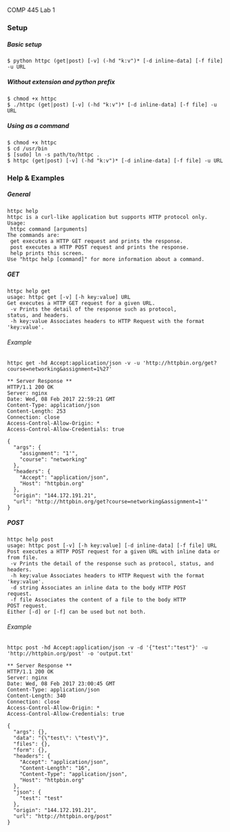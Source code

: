COMP 445 Lab 1

### Setup

##### Basic setup
```shell
$ python httpc (get|post) [-v] (-hd "k:v")* [-d inline-data] [-f file] -u URL
```

##### Without extension and python prefix
```shell
$ chmod +x httpc
$ ./httpc (get|post) [-v] (-hd "k:v")* [-d inline-data] [-f file] -u URL
```

##### Using as a command
```shell
$ chmod +x httpc
$ cd /usr/bin
$ [sudo] ln -s path/to/httpc .
$ httpc (get|post) [-v] (-hd "k:v")* [-d inline-data] [-f file] -u URL
```

### Help & Examples

##### General
```
httpc help
httpc is a curl-like application but supports HTTP protocol only.
Usage:
 httpc command [arguments]
The commands are:
 get executes a HTTP GET request and prints the response.
 post executes a HTTP POST request and prints the response.
 help prints this screen.
Use "httpc help [command]" for more information about a command.
```

##### GET
```
httpc help get
usage: httpc get [-v] [-h key:value] URL
Get executes a HTTP GET request for a given URL.
 -v Prints the detail of the response such as protocol,
status, and headers.
 -h key:value Associates headers to HTTP Request with the format
'key:value'.
```

###### Example

`httpc get -hd Accept:application/json -v -u 'http://httpbin.org/get?course=networking&assignment=1%27'`

```
** Server Response **
HTTP/1.1 200 OK
Server: nginx
Date: Wed, 08 Feb 2017 22:59:21 GMT
Content-Type: application/json
Content-Length: 253
Connection: close
Access-Control-Allow-Origin: *
Access-Control-Allow-Credentials: true

{
  "args": {
    "assignment": "1'",
    "course": "networking"
  },
  "headers": {
    "Accept": "application/json",
    "Host": "httpbin.org"
  },
  "origin": "144.172.191.21",
  "url": "http://httpbin.org/get?course=networking&assignment=1'"
}
```


##### POST
```
httpc help post
usage: httpc post [-v] [-h key:value] [-d inline-data] [-f file] URL
Post executes a HTTP POST request for a given URL with inline data or
from file.
 -v Prints the detail of the response such as protocol, status, and headers.
 -h key:value Associates headers to HTTP Request with the format
'key:value'.
 -d string Associates an inline data to the body HTTP POST
request.
 -f file Associates the content of a file to the body HTTP
POST request.
Either [-d] or [-f] can be used but not both.
```

###### Example
`httpc post -hd Accept:application/json -v -d '{"test":"test"}' -u 'http://httpbin.org/post' -o 'output.txt'`

```
** Server Response **
HTTP/1.1 200 OK
Server: nginx
Date: Wed, 08 Feb 2017 23:00:45 GMT
Content-Type: application/json
Content-Length: 340
Connection: close
Access-Control-Allow-Origin: *
Access-Control-Allow-Credentials: true

{
  "args": {},
  "data": "{\"test\": \"test\"}",
  "files": {},
  "form": {},
  "headers": {
    "Accept": "application/json",
    "Content-Length": "16",
    "Content-Type": "application/json",
    "Host": "httpbin.org"
  },
  "json": {
    "test": "test"
  },
  "origin": "144.172.191.21",
  "url": "http://httpbin.org/post"
}
```
